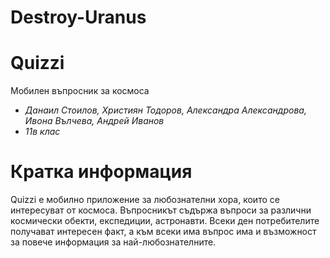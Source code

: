 # Destroy-Uranus
# 
# Quizzi 
Мобилен въпросник за космоса
* *Данаил Стоилов, Християн Тодоров, Александра Александрова, Ивона Вълчева, Андрей Иванов*
* *11в клас*

# Кратка информация
Quizzi е мобилно приложение за любознателни хора, които се интересуват от космоса. Въпросникът съдържа въпроси за различни космически обекти, експедиции, астронавти. Всеки ден потребителите получават интересен факт, а към всеки има въпрос има и възможност за повече информация за най-любознателните.
